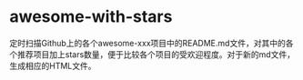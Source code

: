 # awesome-with-stars

定时扫描Github上的各个awesome-xxx项目中的README.md文件，对其中的各个推荐项目加上stars数量，便于比较各个项目的受欢迎程度。对于新的md文件，生成相应的HTML文件。
